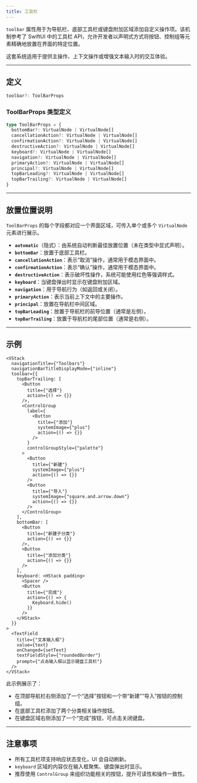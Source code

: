 ```yaml
---
title: 工具栏
---
```

`toolbar` 属性用于为导航栏、底部工具栏或键盘附加区域添加自定义操作项。该机制参考了 SwiftUI 中的工具栏 API，允许开发者以声明式方式将按钮、控制组等元素精确地放置在界面的特定位置。

这套系统适用于提供主操作、上下文操作或增强文本输入时的交互体验。

---

## 定义

```ts
toolbar?: ToolBarProps
```

### ToolBarProps 类型定义

```ts
type ToolBarProps = {
  bottomBar?: VirtualNode | VirtualNode[]
  cancellationAction?: VirtualNode | VirtualNode[]
  confirmationAction?: VirtualNode | VirtualNode[]
  destructiveAction?: VirtualNode | VirtualNode[]
  keyboard?: VirtualNode | VirtualNode[]
  navigation?: VirtualNode | VirtualNode[]
  primaryAction?: VirtualNode | VirtualNode[]
  principal?: VirtualNode | VirtualNode[]
  topBarLeading?: VirtualNode | VirtualNode[]
  topBarTrailing?: VirtualNode | VirtualNode[]
}
```

---

## 放置位置说明

`ToolBarProps` 的每个字段都对应一个界面区域，可传入单个或多个 `VirtualNode` 元素进行展示。

* **`automatic`**（隐式）：由系统自动判断最佳放置位置（未在类型中显式声明）。
* **`bottomBar`**：放置于底部工具栏。
* **`cancellationAction`**：表示“取消”操作，通常用于模态界面中。
* **`confirmationAction`**：表示“确认”操作，通常用于模态界面中。
* **`destructiveAction`**：表示破坏性操作，系统可能使用红色等强调样式。
* **`keyboard`**：当键盘弹出时显示在键盘附加区域。
* **`navigation`**：用于导航行为（如返回或关闭）。
* **`primaryAction`**：表示当前上下文中的主要操作。
* **`principal`**：放置在导航栏中间区域。
* **`topBarLeading`**：放置于导航栏的前导位置（通常是左侧）。
* **`topBarTrailing`**：放置于导航栏的尾部位置（通常是右侧）。

---

## 示例

```tsx
<VStack
  navigationTitle={"Toolbars"}
  navigationBarTitleDisplayMode={"inline"}
  toolbar={{
    topBarTrailing: [
      <Button
        title={"选择"}
        action={() => {}}
      />,
      <ControlGroup
        label={
          <Button
            title={"添加"}
            systemImage={"plus"}
            action={() => {}}
          />
        }
        controlGroupStyle={"palette"}
      >
        <Button
          title={"新建"}
          systemImage={"plus"}
          action={() => {}}
        />
        <Button
          title={"导入"}
          systemImage={"square.and.arrow.down"}
          action={() => {}}
        />
      </ControlGroup>
    ],
    bottomBar: [
      <Button
        title={"新建子分类"}
        action={() => {}}
      />,
      <Button
        title={"添加分类"}
        action={() => {}}
      />
    ],
    keyboard: <HStack padding>
      <Spacer />
      <Button
        title={"完成"}
        action={() => {
          Keyboard.hide()
        }}
      />
    </HStack>
  }}
>
  <TextField
    title={"文本输入框"}
    value={text}
    onChanged={setText}
    textFieldStyle={"roundedBorder"}
    prompt={"点击输入框以显示键盘工具栏"}
  />
</VStack>
```

此示例展示了：

* 在顶部导航栏右侧添加了一个“选择”按钮和一个带“新建”“导入”按钮的控制组。
* 在底部工具栏添加了两个分类相关操作按钮。
* 在键盘区域右侧添加了一个“完成”按钮，可点击关闭键盘。

---

## 注意事项

* 所有工具栏项支持响应状态变化，UI 会自动刷新。
* `keyboard` 区域的内容仅在输入框聚焦、键盘弹出时显示。
* 推荐使用 `ControlGroup` 来组织功能相关的按钮，提升可读性和操作一致性。
